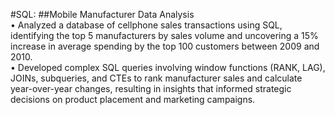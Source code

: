 #SQL:  ##Mobile Manufacturer Data Analysis
<br>
•	Analyzed a database of cellphone sales transactions using SQL, identifying the top 5 manufacturers by sales volume and uncovering a 15% increase in average spending by the top 100 customers between 2009 and 2010.
<br>
•	Developed complex SQL queries involving window functions (RANK, LAG), JOINs, subqueries, and CTEs to rank manufacturer sales and calculate year-over-year changes, resulting in insights that informed strategic decisions on product placement and marketing campaigns.
